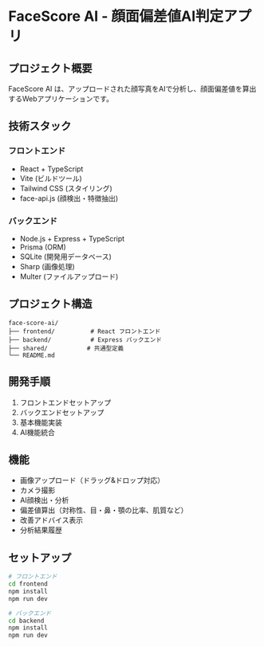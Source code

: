 # FaceScore AI - 顔面偏差値AI判定アプリ

## プロジェクト概要

FaceScore AI は、アップロードされた顔写真をAIで分析し、顔面偏差値を算出するWebアプリケーションです。

## 技術スタック

### フロントエンド
- React + TypeScript
- Vite (ビルドツール)
- Tailwind CSS (スタイリング)
- face-api.js (顔検出・特徴抽出)

### バックエンド
- Node.js + Express + TypeScript
- Prisma (ORM)
- SQLite (開発用データベース)
- Sharp (画像処理)
- Multer (ファイルアップロード)

## プロジェクト構造

```
face-score-ai/
├── frontend/          # React フロントエンド
├── backend/           # Express バックエンド
├── shared/           # 共通型定義
└── README.md
```

## 開発手順

1. フロントエンドセットアップ
2. バックエンドセットアップ
3. 基本機能実装
4. AI機能統合

## 機能

- 画像アップロード（ドラッグ&ドロップ対応）
- カメラ撮影
- AI顔検出・分析
- 偏差値算出（対称性、目・鼻・顎の比率、肌質など）
- 改善アドバイス表示
- 分析結果履歴

## セットアップ

```bash
# フロントエンド
cd frontend
npm install
npm run dev

# バックエンド
cd backend
npm install
npm run dev
```